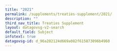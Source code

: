 ```yaml
---
title: "2021"
permalink: /supplements/treaties-supplement/2021/
description: ""
third_nav_title: Treaties Supplement
layout: datagovsg-v2-search
default_field: Subject
infotext: true
datagovsg-id: d_96a202124d669a082f615873096b4960
---
```

